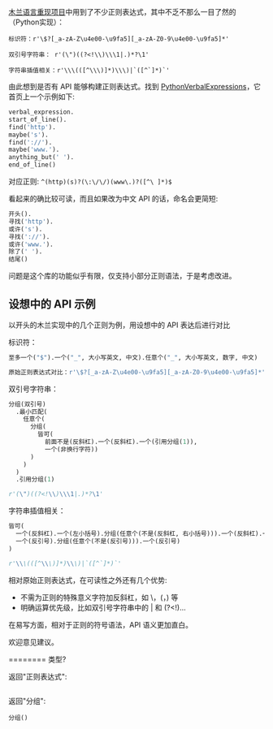 [木兰语言重现项目](https://gitee.com/MulanRevive/mulan-rework)中用到了不少正则表达式，其中不乏不那么一目了然的（Python实现）：
```re
标识符：r'\$?[_a-zA-Z\u4e00-\u9fa5][_a-zA-Z0-9\u4e00-\u9fa5]*'  

双引号字符串： r'(\")((?<!\\)\\\1|.)*?\1'

字符串插值相关：r'\\\(([^\\\)]*)\\\)|`([^`]*)`'
```

由此想到是否有 API 能够构建正则表达式。找到 [PythonVerbalExpressions](https://github.com/VerbalExpressions/PythonVerbalExpressions)，它首页上一个示例如下:

```python
verbal_expression.
start_of_line().
find('http').
maybe('s').
find('://').
maybe('www.').
anything_but(' ').
end_of_line()
```
对应正则: `^(http)(s)?(\:\/\/)(www\.)?([^\ ]*)$`

看起来的确比较可读，而且如果改为中文 API 的话，命名会更简短:
```python
开头().
寻找('http').
或许('s').
寻找('://').
或许('www.').
除了(' ').
结尾()
```

问题是这个库的功能似乎有限，仅支持小部分正则语法，于是考虑改进。

## 设想中的 API 示例

以开头的木兰实现中的几个正则为例，用设想中的 API 表达后进行对比

标识符：
```python
至多一个("$").一个("_", 大小写英文, 中文).任意个("_", 大小写英文, 数字, 中文)

原始正则表达式对比：r'\$?[_a-zA-Z\u4e00-\u9fa5][_a-zA-Z0-9\u4e00-\u9fa5]*'       
```

双引号字符串：
```python
分组(双引号)
  .最小匹配(
    任意个(
      分组(
        皆可(
          前面不是(反斜杠).一个(反斜杠).一个(引用分组(1)),
          一个(非换行字符))
      )
    )
  )
  .引用分组(1)

r'(\")((?<!\\)\\\1|.)*?\1'
```

字符串插值相关：
```python
皆可(
  一个(反斜杠).一个(左小括号).分组(任意个(不是(反斜杠, 右小括号))).一个(反斜杠).一个(右小括号),
  一个(反引号).分组(任意个(不是(反引号))).一个(反引号)
)

r'\\\(([^\\\)]*)\\\)|`([^`]*)`'
```

相对原始正则表达式，在可读性之外还有几个优势:
- 不需为正则的特殊意义字符加反斜杠，如 \，(，) 等
- 明确运算优先级，比如双引号字符串中的 | 和 (?<!)...

在易写方面，相对于正则的符号语法，API 语义更加直白。

欢迎意见建议。

========
类型?

返回"正则表达式":
```
```

返回"分组":
```
分组()
```